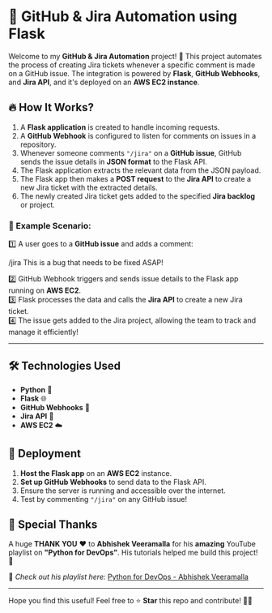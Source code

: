 # 🚀 GitHub & Jira Automation using Flask  

Welcome to my **GitHub & Jira Automation** project! 🎉 This project automates the process of creating Jira tickets whenever a specific comment is made on a GitHub issue. The integration is powered by **Flask**, **GitHub Webhooks**, and **Jira API**, and it's deployed on an **AWS EC2 instance**.  

## 🔥 How It Works?  

1. A **Flask application** is created to handle incoming requests.  
2. A **GitHub Webhook** is configured to listen for comments on issues in a repository.  
3. Whenever someone comments `"/jira"` on a **GitHub issue**, GitHub sends the issue details in **JSON format** to the Flask API.  
4. The Flask application extracts the relevant data from the JSON payload.  
5. The Flask app then makes a **POST request** to the **Jira API** to create a new Jira ticket with the extracted details.  
6. The newly created Jira ticket gets added to the specified **Jira backlog** or project.  

### 📝 Example Scenario:  

1️⃣ A user goes to a **GitHub issue** and adds a comment:  

/jira This is a bug that needs to be fixed ASAP!

2️⃣ GitHub Webhook triggers and sends issue details to the Flask app running on **AWS EC2**.  
3️⃣ Flask processes the data and calls the **Jira API** to create a new Jira ticket.  
4️⃣ The issue gets added to the Jira project, allowing the team to track and manage it efficiently!  

---

## 🛠 Technologies Used  

- **Python** 🐍  
- **Flask** 🌐  
- **GitHub Webhooks** 🔗  
- **Jira API** 📝  
- **AWS EC2** ☁️  

## 🚀 Deployment  

1. **Host the Flask app** on an **AWS EC2** instance.  
2. **Set up GitHub Webhooks** to send data to the Flask API.  
3. Ensure the server is running and accessible over the internet.  
4. Test by commenting `"/jira"` on any GitHub issue!  

## 🙏 Special Thanks  

A huge **THANK YOU** ❤️ to **Abhishek Veeramalla** for his **amazing** YouTube playlist on **"Python for DevOps"**. His tutorials helped me build this project! 🎯  

📌 *Check out his playlist here:* [Python for DevOps - Abhishek Veeramalla](https://youtu.be/YVjXwyJlHgg?si=LZ1YmxXMXh4xdMxo)  

---

Hope you find this useful! Feel free to ⭐ **Star** this repo and contribute! 🚀✨  
